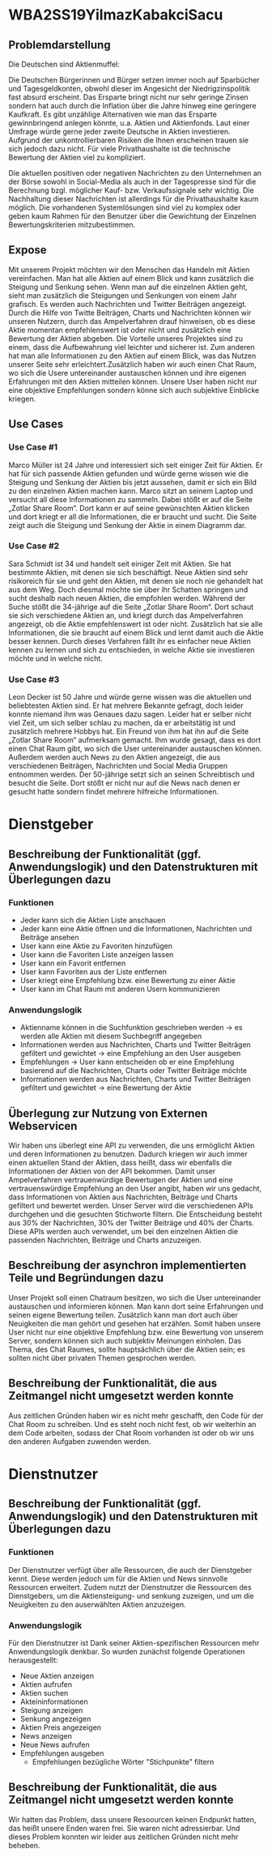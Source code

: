 # WBA2SS19YilmazKabakciSacu

## Problemdarstellung

Die Deutschen sind Aktienmuffel:

Die Deutschen Bürgerinnen und Bürger setzen immer noch auf Sparbücher und Tagesgeldkonten, obwohl dieser im Angesicht der Niedrigzinspolitik fast absurd erscheint. 
Das Ersparte bringt nicht nur sehr geringe Zinsen sondern hat auch durch die Inflation über die Jahre hinweg eine geringere Kaufkraft. Es gibt unzählige Alternativen
wie man das Ersparte gewinnbringend anlegen könnte, u.a. Aktien und Aktienfonds. Laut einer Umfrage würde gerne jeder zweite Deutsche in Aktien investieren. Aufgrund 
der unkontrollierbaren Risiken die Ihnen erscheinen trauen sie sich jedoch dazu nicht. Für viele Privathaushalte ist die technische Bewertung der Aktien viel zu kompliziert.

Die aktuellen positiven oder negativen Nachrichten zu den Unternehmen an der Börse sowohl in Social-Media als auch in der Tagespresse sind für die Berechnung
bzgl. möglicher Kauf- bzw. Verkaufssignale sehr wichtig. Die Nachhaltung dieser Nachrichten ist allerdings für die Privathaushalte kaum möglich. 
Die vorhandenen Systemlösungen sind viel zu komplex oder geben kaum Rahmen für den Benutzer über die Gewichtung der Einzelnen Bewertungskriterien mitzubestimmen.

## Expose

Mit unserem Projekt möchten wir den Menschen das Handeln mit Aktien vereinfachen. Man hat alle Aktien auf einem Blick und kann zusätzlich die Steigung und Senkung sehen. 
Wenn man auf die einzelnen Aktien geht, sieht man zusätzlich die Steigungen und Senkungen von einem Jahr grafisch. Es werden auch Nachrichten und Twitter Beiträgen angezeigt. 
Durch die Hilfe von Twitte Beiträgen, Charts und Nachrichten können wir unseren Nutzern, durch das Ampelverfahren drauf hinweisen, ob es diese Aktie momentan empfehlenswert ist oder nicht und zusätzlich eine Bewertung der Aktien abgeben. 
Die Vorteile unseres Projektes sind zu einem, dass die Aufbewahrung viel leichter und sicherer ist. Zum anderen hat man alle Informationen zu den Aktien auf einem Blick, was das Nutzen
unserer Seite sehr erleichtert.Zusätzlich haben wir auch einen Chat Raum, wo sich die Usere untereinander austauschen können und ihre eigenen Erfahrungen mit den Aktien mitteilen können.
Unsere User haben nicht nur eine objektive Empfehlungen sondern könne sich auch subjektive Einblicke kriegen.

## Use Cases

### Use Case #1

Marco Müller ist 24 Jahre und interessiert sich seit einiger Zeit für Aktien. Er hat für sich passende Aktien gefunden und würde gerne wissen wie die Steigung und Senkung der Aktien bis jetzt aussehen, damit er sich ein Bild zu den einzelnen Aktien machen kann. Marco sitzt an seinem Laptop und versucht all diese Informationen zu sammeln. Dabei stößt er auf die Seite „Zotlar Share Room“. Dort kann er auf seine gewünschten Aktien klicken und dort kriegt er all die Informationen, die er braucht und sucht. Die Seite zeigt auch die Steigung und Senkung der Aktie in einem Diagramm dar.

### Use Case #2

Sara Schmidt ist 34 und handelt seit einiger Zeit mit Aktien. Sie hat bestimmte Aktien, mit denen sie sich beschäftigt. Neue Aktien sind sehr risikoreich für sie und geht den Aktien, mit denen sie noch nie gehandelt hat aus dem Weg. Doch diesmal möchte sie über ihr Schatten springen und sucht deshalb nach neuen Aktien, die empfohlen werden. Während der Suche stößt die 34-jährige auf die Seite „Zotlar Share Room“. Dort schaut sie sich verschiedene Aktien an, und kriegt durch das Ampelverfahren angezeigt, ob die Aktie empfehlenswert ist oder nicht. Zusätzlich hat sie alle Informationen, die sie braucht auf einem Blick und lernt damit auch die Aktie besser kennen. Durch dieses Verfahren fällt ihr es einfacher neue Aktien kennen zu lernen und sich zu entschieden, in welche Aktie sie investieren möchte und in welche nicht.

### Use Case #3

Leon Decker ist 50 Jahre und würde gerne wissen was die aktuellen und beliebtesten Aktien sind. Er hat mehrere Bekannte gefragt, doch leider konnte niemand ihm was Genaues dazu sagen. Leider hat er selber nicht viel Zeit, um sich selber schlau zu machen, da er arbeitstätig ist und zusätzlich mehrere Hobbys hat. Ein Freund von ihm hat ihn auf die Seite „Zotlar Share Room“ aufmerksam gemacht. Ihm wurde gesagt, dass es dort einen Chat Raum gibt, wo sich die User untereinander austauschen können. Außerdem werden auch News zu den Aktien angezeigt, die aus verschiedenen Beiträgen, Nachrichten und Social Media Gruppen entnommen werden. 
Der 50-jährige setzt sich an seinen Schreibtisch und besucht die Seite. Dort stößt er nicht nur auf die News nach denen er gesucht hatte sondern findet mehrere hilfreiche Informationen. 

# Dienstgeber

## Beschreibung der Funktionalität (ggf. Anwendungslogik) und den Datenstrukturen mit Überlegungen dazu

### Funktionen

* Jeder kann sich die Aktien Liste anschauen
* Jeder kann eine Aktie öffnen und die Informationen, Nachrichten und Beiträge ansehen
* User kann eine Aktie zu Favoriten hinzufügen
* User kann die Favoriten Liste anzeigen lassen
* User kann ein Favorit entfernen
* User kann Favoriten aus der Liste entfernen
* User kriegt eine Empfehlung bzw. eine Bewertung zu einer Aktie
* User kann im Chat Raum mit anderen Usern kommunizieren

### Anwendungslogik

* Aktienname können in die Suchfunktion geschrieben werden -> es werden alle Aktien mit diesem Suchbegriff angegeben
* Informationen werden aus Nachrichten, Charts und Twitter Beiträgen gefiltert und gewichtet -> eine Empfehlung an den User ausgeben
* Empfehlungen -> User kann entscheiden ob er eine Empfehlung basierend auf die Nachrichten, Charts oder Twitter Beiträge möchte
* Informationen werden aus Nachrichten, Charts und Twitter Beiträgen gefiltert und gewichtet -> eine Bewertung der Aktie


## Überlegung zur Nutzung von Externen Webservicen

Wir haben uns überlegt eine API zu verwenden, die uns ermöglicht Aktien und deren Informationen zu benutzen. Dadurch kriegen wir auch immer einen aktuellen Stand der Aktien, dass heißt, dass wir ebenfalls die Informationen der Aktien von der API bekommen.
Damit unser Ampelverfahren vertrauenwürdige Bewertugen der Aktien und eine vertrauenswürdige Empfehlung an den User angibt, haben wir uns gedacht, dass Informationen von Aktien aus Nachrichten, Beiträge und Charts gefiltert und bewertet werden.
Unser Server wird die verschiedenen APIs durchgehen und die gesuchten Stichworte filtern. 
Die Entscheidung besteht aus 30% der Nachrichten, 30% der Twitter Beiträge und 40% der Charts. 
Diese APIs werden auch verwendet, um bei den einzelnen Aktien die passenden Nachrichten, Beiträge und Charts anzuzeigen.

## Beschreibung der asynchron implementierten Teile und Begründungen dazu

Unser Projekt soll einen Chatraum besitzen, wo sich die User untereinander austauschen und informieren können. Man kann dort seine Erfahrungen und seinen eigene Bewertung teilen. Zusätzlich kann man dort auch über Neuigkeiten die man gehört und gesehen hat erzählen. Somit haben unsere User nicht nur eine objektive Empfehlung bzw. eine Bewertung von unserem Server, sondern können sich auch subjektiv Meinungen einholen. Das Thema, des Chat Raumes, sollte hauptsächlich über die Aktien sein; es sollten nicht über privaten Themen gesprochen werden.

## Beschreibung der Funktionalität, die aus Zeitmangel nicht umgesetzt werden konnte

Aus zeitlichen Gründen haben wir es nicht mehr geschafft, den Code für der Chat Room zu schreiben. Und es steht noch nicht fest, ob wir weiterhin an dem Code arbeiten, sodass der Chat Room vorhanden ist oder ob wir uns den anderen Aufgaben zuwenden werden.

# Dienstnutzer
## Beschreibung der Funktionalität (ggf. Anwendungslogik) und den Datenstrukturen mit Überlegungen dazu

### Funktionen
Der Dienstnutzer verfügt über alle Ressourcen, die auch der Dienstgeber kennt. Diese werden jedoch um für die Aktien und News  sinnvolle Ressourcen erweitert. Zudem nutzt der Dienstnutzer die Ressourcen des Dienstgebers, um die Aktiensteigung- und senkung zuzeigen, und um die Neuigkeiten zu den auserwählten Aktien anzuzeigen. 

### Anwendungslogik
Für den Dienstnutzer ist Dank seiner Aktien-spezifischen Ressourcen mehr Anwendungslogik denkbar. So wurden zunächst folgende Operationen herausgestellt:
* Neue Aktien anzeigen
* Aktien aufrufen
* Aktien suchen
* Akteininformationen
* Steigung anzeigen
* Senkung angezeigen 
* Aktien Preis angezeigen
* News anzeigen
* Neue News aufrufen
* Empfehlungen ausgeben
  * Empfehlungen bezügliche Wörter "Stichpunkte" filtern

## Beschreibung der Funktionalität, die aus Zeitmangel nicht umgesetzt werden konnte

Wir hatten das Problem, dass unsere Resoourcen keinen Endpunkt hatten, das heißt unsere Enden waren frei. Sie waren nicht adressierbar. Und dieses Problem konnten wir leider aus zeitlichen Gründen nicht mehr beheben.






